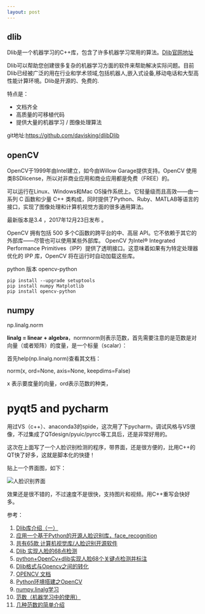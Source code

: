 ```yaml
---
layout: post
---
```


## dlib
Dlib是一个机器学习的C++库，包含了许多机器学习常用的算法。[Dlib官网地址](http://www.dlib.net/)

Dlib可以帮助您创建很多复杂的机器学习方面的软件来帮助解决实际问题。目前Dlib已经被广泛的用在行业和学术领域,包括机器人,嵌入式设备,移动电话和大型高性能计算环境。Dlib是开源的、免费的.  

特点是：
+ 文档齐全
+ 高质量的可移植代码
+ 提供大量的机器学习 / 图像处理算法

git地址:https://github.com/davisking/dlibDlib

## openCV
OpenCV于1999年由Intel建立，如今由Willow Garage提供支持。OpenCV 使用类BSDlicense，所以对非商业应用和商业应用都是免费（FREE）的。

可以运行在Linux、Windows和Mac OS操作系统上。它轻量级而且高效——由一系列 C 函数和少量 C++ 类构成，同时提供了Python、Ruby、MATLAB等语言的接口，实现了图像处理和计算机视觉方面的很多通用算法。

最新版本是3.4 ，2017年12月23日发布 。

OpenCV 拥有包括 500 多个C函数的跨平台的中、高层 API。它不依赖于其它的外部库——尽管也可以使用某些外部库。
OpenCV 为Intel® Integrated Performance Primitives（IPP）提供了透明接口。这意味着如果有为特定处理器优化的 IPP 库，OpenCV 将在运行时自动加载这些库。

python 版本 opencv-python

	pip install --upgrade setuptools
	pip install numpy Matplotlib
	pip install opencv-python

## numpy

np.linalg.norm

**linalg = linear + algebra**，normnorm则表示范数，首先需要注意的是范数是对向量（或者矩阵）的度量，是一个标量（scalar）：

首先help(np.linalg.norm)查看其文档：

norm(x, ord=None, axis=None, keepdims=False)

x 表示要度量的向量，ord表示范数的种类，

# pyqt5 and pycharm

用过VS（c++）、anaconda3的spide，这次用了下pycharm，调试风格与VS很像，不过集成了QTdesign/pyuic/pyrcc等工具后，还是非常好用的。

这次在上面写了一个人脸识别检测的程序，带界面，还是很方便的，比用C++的QT快了好多，这就是脚本化的快捷！

贴上一个界面图，如下：

![人脸识别界面]({{site.baseurl}}/assets/2018-07-02/人脸识别程序.png)

效果还是很不错的，不过速度不是很快，支持图片和视频。用C++重写会快好多。

参考：

1. [Dlib库介绍（一）](https://www.aliyun.com/jiaocheng/121323.html)
2. [应用一个基于Python的开源人脸识别库，face_recognition](https://blog.csdn.net/hongbin_xu/article/details/76284134)
3. [共有65款 计算机视觉库/人脸识别开源软件](https://www.cnblogs.com/Anita9002/p/5038533.html)
4. [Dlib 实现人脸的68点检测](https://blog.csdn.net/qq_15807167/article/details/68944673)
5. [python+OpenCv+dlib实现人脸68个关键点检测并标注](python+OpenCv+dlib实现人脸68个关键点检测并标注 "https://blog.csdn.net/qq_39438636/article/details/79304130")
6. [Dlib格式与Opencv之间的转化](https://blog.csdn.net/bleakie/article/details/78263094)
7. [OPENCV 文档](https://docs.opencv.org/3.0-beta/doc/py_tutorials/py_tutorials.html)
8. [Python环境搭建之OpenCV](https://www.cnblogs.com/lclblack/p/6377710.html)
9. [numpy.linalg学习](https://blog.csdn.net/lanchunhui/article/details/51004387)
10. [范数（机器学习中的使用）](https://blog.csdn.net/qq_15807167/article/details/62222151)
11. [几种范数的简单介绍](https://blog.csdn.net/shijing_0214/article/details/51757564)


